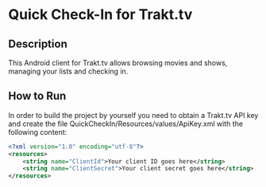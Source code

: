 # Quick Check-In for Trakt.tv

## Description

This Android client for Trakt.tv allows browsing movies and shows, managing your lists and checking in.

## How to Run

In order to build the project by yourself you need to obtain a Trakt.tv API key and create the file QuickCheckIn/Resources/values/ApiKey.xml with the following content:

```xml
<?xml version="1.0" encoding="utf-8"?>
<resources>
    <string name="ClientId">Your client ID goes here</string>
    <string name="ClientSecret">Your client secret goes here</string>
</resources>
```